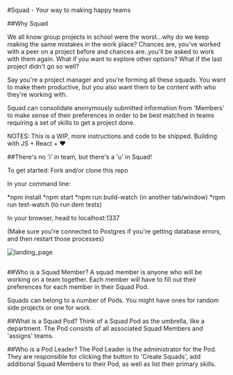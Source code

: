 #Squad - Your way to making happy teams

##Why Squad

We all know group projects in school were the worst...why do we keep making the same mistakes in the work place? Chances are, you've worked with a peer on a project before and chances are..you'll be asked to work with them again. What if you want to explore other options? What if the last project didn't go so well?

Say you're a project manager and you're forming all these squads. You want to make them productive, but you also want them to be content with who they're working with.

Squad can consolidate anonymously submitted information from 'Members' to make sense of their preferences in order to be best matched in teams requiring a set of skills to get a project done.

NOTES: This is a WIP, more instructions and code to be shipped. Building with JS + React + ♥️

##There's no 'i' in team, but there's a 'u' in Squad!

To get started:
Fork and/or clone this repo

In your command line:

*npm install
*npm start
*npm run build-watch (in another tab/window)
*npm run test-watch (to run dem tests)

In your browser, head to localhost:1337

(Make sure you're connected to Postgres if you're getting database errors, and then restart those processes)

![landing_page](https://cloud.githubusercontent.com/assets/8889161/23806024/2096c6f6-058e-11e7-9835-3df02c5b7732.png)

##

##Who is a Squad Member?
A squad member is anyone who will be working on a team together. Each member will have to fill out their preferences for each member in their Squad Pod.

Squads can belong to a number of Pods. You might have ones for random side projects or one for work.

##What is a Squad Pod?
Think of a Squad Pod as the umbrella, like a department. The Pod consists of all associated Squad Members and 'assigns' teams.

##Who is a Pod Leader?
The Pod Leader is the administrator for the Pod. They are responsible for clicking the button to 'Create Squads', add additional Squad Members to their Pod, as well as list their primary skills.


